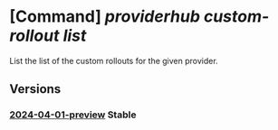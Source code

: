 # [Command] _providerhub custom-rollout list_

List the list of the custom rollouts for the given provider.

## Versions

### [2024-04-01-preview](/Resources/mgmt-plane/L3N1YnNjcmlwdGlvbnMve30vcHJvdmlkZXJzL21pY3Jvc29mdC5wcm92aWRlcmh1Yi9wcm92aWRlcnJlZ2lzdHJhdGlvbnMve30vY3VzdG9tcm9sbG91dHM=/2024-04-01-preview.xml) **Stable**

<!-- mgmt-plane /subscriptions/{}/providers/microsoft.providerhub/providerregistrations/{}/customrollouts 2024-04-01-preview -->
